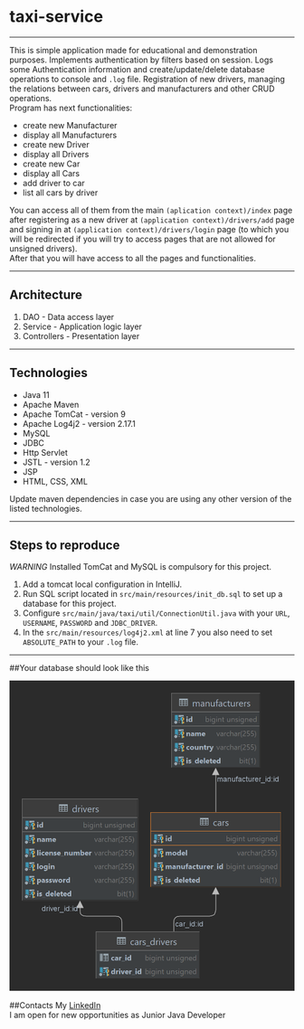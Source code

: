 # taxi-service
***
This is simple application made for educational and demonstration purposes. Implements authentication by filters based on session. Logs some Authentication information and create/update/delete database operations to console and ```.log``` file. Registration of new drivers, managing the relations between cars, drivers and manufacturers and other CRUD operations.  
Program has next functionalities:
- create new Manufacturer
- display all Manufacturers
- create new Driver
- display all Drivers
- create new Car
- display all Cars
- add driver to car
- list all cars by driver

You can access all of them from the main ```(aplication context)/index``` page  
after registering as a new driver at ```(application context)/drivers/add``` page  
and signing in at ```(application context)/drivers/login``` page (to which you will be redirected if you will try to access pages that are not allowed for unsigned drivers).  
After that you will have access to all the pages and functionalities.

---
## Architecture
1. DAO - Data access layer
2. Service - Application logic layer
3. Controllers - Presentation layer
---
## Technologies
- Java 11
- Apache Maven
- Apache TomCat - version 9
- Apache Log4j2 - version 2.17.1
- MySQL
- JDBC
- Http Servlet
- JSTL - version 1.2
- JSP
- HTML, CSS, XML
 
Update maven dependencies in case you are using any other version of the listed technologies.

---
## Steps to reproduce
*WARNING* Installed TomCat and MySQL is compulsory for this project.
1. Add a tomcat local configuration in IntelliJ.
2. Run SQL script located in ```src/main/resources/init_db.sql``` to set up a database for this project.
3. Configure ```src/main/java/taxi/util/ConnectionUtil.java``` with your ```URL```, ```USERNAME```, ```PASSWORD``` and ```JDBC_DRIVER```.
4. In the ```src/main/resources/log4j2.xml``` at line 7 you also need to set ```ABSOLUTE_PATH``` to your ```.log``` file.

---
##Your database should look like this

![Alt text](src/main/resources/taxi-database-image.png?raw=true "Database")

##Contacts
My [LinkedIn](https://www.linkedin.com/in/vadym-turchenko-6b5884209/)  
I am open for new opportunities as Junior Java Developer